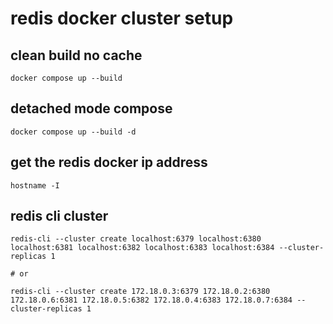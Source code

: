 # redis docker cluster setup

## clean build no cache

```properties
docker compose up --build
```

## detached mode compose

```properties
docker compose up --build -d
```

## get the redis docker ip address

```
hostname -I
```

## redis cli cluster

```properties
redis-cli --cluster create localhost:6379 localhost:6380 localhost:6381 localhost:6382 localhost:6383 localhost:6384 --cluster-replicas 1

# or

redis-cli --cluster create 172.18.0.3:6379 172.18.0.2:6380 172.18.0.6:6381 172.18.0.5:6382 172.18.0.4:6383 172.18.0.7:6384 --cluster-replicas 1
```
